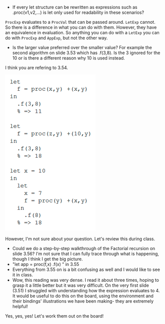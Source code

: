* If every let structure can be rewritten as expressions such as .proc(v1,v2,...) is let only used for readability in these scenarios?

`ProcExp` evaluates to a `ProcVal` that can be passed around. `LetExp` cannot.
So there is a difference in what you can do with them. However, they have an
equivalence in evaluation. So anything you can do with a `LetExp` you can do
with `ProcExp` and `AppExp`, but not the other way.

* Is the larger value preferred over the smaller value? For example the second algorithm on slide 3.53 which has .f(3,8). Is the 3 ignored for the 10 or is there a different reason why 10 is used instead.

I think you are refering to 3.54.

![Slide 3.54](V4-slide3.54.png)

However, I'm not sure about your question. Let's review this during class.

* Could we do a step-by-step walkthrough of the Factorial recursion on slide 3.56? I'm not sure that I can fully trace through what is happening, though I think I get the big picture.
* "let app = proc(f,x) .f(x) " in 3.55
* Everything from 3.55 on is a bit confusing as well and I would like to see it in class.
* Wow, this reading was very dense. I read it about three times, hoping to grasp it a little better but it was very difficult. On the very first slide (3.51) I struggled with understanding how the expression evaluates to 4. It would be useful to do this on the board, using the environment and their bindings' illustrations we have been making- they are extremely helpful!

Yes, yes, yes! Let's work them out on the board!
